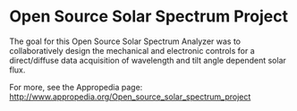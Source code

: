 Open Source Solar Spectrum Project
==================================

The goal for this Open Source Solar Spectrum Analyzer was to collaboratively design the mechanical and electronic controls for a direct/diffuse data acquisition of wavelength and tilt angle dependent solar flux.

For more, see the Appropedia page: http://www.appropedia.org/Open_source_solar_spectrum_project